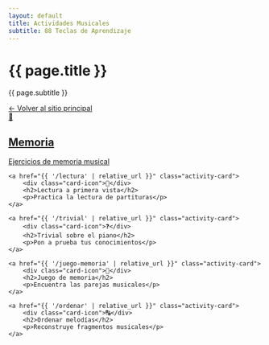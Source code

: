 ```yaml
---
layout: default
title: Actividades Musicales
subtitle: 88 Teclas de Aprendizaje
---
```


<div class="header-content">
    <h1>{{ page.title }}</h1>
    <p class="subtitle">{{ page.subtitle }}</p>
</div>
<div class="header-content">
<a href="https://sites.google.com/view/88-teclas/" class="back-button">
  ← Volver al sitio principal
</a>

</div>

<div class="activity-grid">
    <a href="{{ '/memoria' | relative_url }}" class="activity-card">
        <div class="card-icon">🧠</div>
        <h2>Memoria</h2>
        <p>Ejercicios de memoria musical</p>
    </a>
    
    <a href="{{ '/lectura' | relative_url }}" class="activity-card">
        <div class="card-icon">👀</div>
        <h2>Lectura a primera vista</h2>
        <p>Practica la lectura de partituras</p>
    </a>
    
    <a href="{{ '/trivial' | relative_url }}" class="activity-card">
        <div class="card-icon">❓</div>
        <h2>Trivial sobre el piano</h2>
        <p>Pon a prueba tus conocimientos</p>
    </a>
    
    <a href="{{ '/juego-memoria' | relative_url }}" class="activity-card">
        <div class="card-icon">🎵</div>
        <h2>Juego de memoria</h2>
        <p>Encuentra las parejas musicales</p>
    </a>
    
    <a href="{{ '/ordenar' | relative_url }}" class="activity-card">
        <div class="card-icon">🔠</div>
        <h2>Ordenar melodías</h2>
        <p>Reconstruye fragmentos musicales</p>
    </a>
</div>
